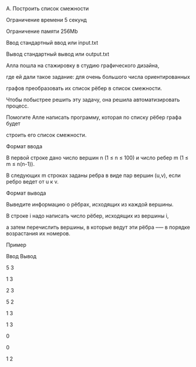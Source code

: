 A. Построить список смежности

Ограничение времени	5 секунд

Ограничение памяти	256Mb

Ввод	стандартный ввод или input.txt

Вывод	стандартный вывод или output.txt

Алла пошла на стажировку в студию графического дизайна, 

где ей дали такое задание: для очень большого числа ориентированных 

графов преобразовать их список рёбер в список смежности. 

Чтобы побыстрее решить эту задачу, она решила автоматизировать процесс.

Помогите Алле написать программу, которая по списку рёбер графа будет

строить его список смежности.

Формат ввода

В первой строке дано число вершин n (1 ≤ n ≤ 100) и число ребер m (1 ≤ m ≤ n(n-1)).

В следующих m строках заданы ребра в виде пар вершин (u,v), если ребро ведет от u к v.

Формат вывода

Выведите информацию о рёбрах, исходящих из каждой вершины.

В строке i надо написать число рёбер, исходящих из вершины i, 

а затем перечислить вершины, в которые ведут эти рёбра –— в порядке возрастания их номеров.

Пример

Ввод	Вывод

5 3

1 3

2 3

5 2

1 3 

1 3 

0 

0 

1 2 
